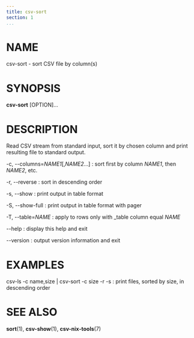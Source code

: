 ```yaml
---
title: csv-sort
section: 1
...
```


# NAME #

csv-sort - sort CSV file by column(s)

# SYNOPSIS #

**csv-sort** [OPTION]...

# DESCRIPTION #

Read CSV stream from standard input, sort it by chosen column and print
resulting file to standard output.

-c, --columns=*NAME1*[,*NAME2*...]
:   sort first by column *NAME1*, then *NAME2*, etc.

-r, --reverse
:   sort in descending order

-s, --show
:   print output in table format

-S, --show-full
:   print output in table format with pager

-T, --table=*NAME*
:   apply to rows only with _table column equal *NAME*

--help
:   display this help and exit

--version
:   output version information and exit

# EXAMPLES #

csv-ls -c name,size | csv-sort -c size -r -s
:   print files, sorted by size, in descending order

# SEE ALSO #

**sort**(1), **csv-show**(1), **csv-nix-tools**(7)
